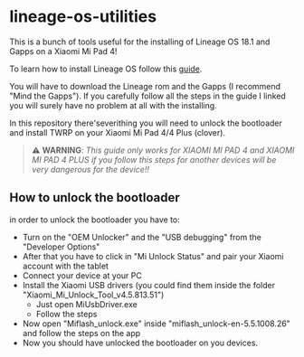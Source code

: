# lineage-os-utilities
This is a bunch of tools useful for the installing of Lineage OS 18.1 and Gapps on a Xiaomi Mi Pad 4!

To learn how to install Lineage OS follow this [guide](https://www.getdroidtips.com/lineageos-18-xiaomi-mi-pad-4-4-plus/).

You will have to download the Lineage rom and the Gapps (I recommend "Mind the Gapps").
If you carefully follow all the steps in the guide I linked you will surely have no problem at all with the installing.

In this repository there'severithing you will need to unlock the bootloader and install TWRP on your Xiaomi Mi Pad 4/4 Plus (clover).

> :warning: **WARNING**: *This guide only works for XIAOMI MI PAD 4 and  XIAOMI MI PAD 4 PLUS if you follow this steps for another devices will be very dangerous for the device!!*

## How to unlock the bootloader

in order to unlock the bootloader you have to:
- Turn on the "OEM Unlocker" and the "USB debugging" from the "Developer Options"
- After that you have to click in "Mi Unlock Status" and pair your Xiaomi account with the tablet
- Connect your device at your PC
- Install the Xiaomi USB drivers (you could find them inside the folder "Xiaomi_Mi_Unlock_Tool_v4.5.813.51")
  - Just open MiUsbDriver.exe
  - Follow the steps
- Now open "Miflash_unlock.exe" inside "miflash_unlock-en-5.5.1008.26" and follow the steps on the app
- Now you should have unlocked the bootloader on you devices.
